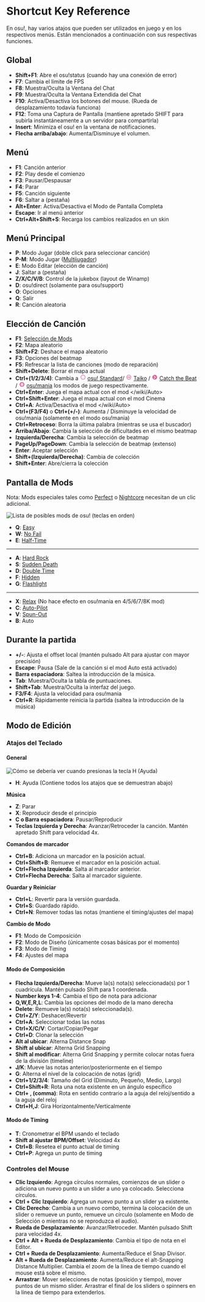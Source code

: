 Shortcut Key Reference
=================================

En osu!, hay varios atajos que pueden ser utilizados en juego y en los respectivos menús. Están mencionados a continuación con sus respectivas funciones.

Global
------

-   **Shift+F1**: Abre el osu!status (cuando hay una conexión de error)
-   **F7**: Cambia el límite de FPS
-   **F8**: Muestra/Oculta la Ventana del Chat
-   **F9**: Muestra/Oculta la Ventana Extendida del Chat
-   **F10**: Activa/Desactiva los botones del mouse. (Rueda de desplazamiento todavía funciona)
-   **F12**: Toma una Captura de Pantalla (mantiene apretado SHIFT para subirla instantáneamente a un servidor para compartirla)
-   **Insert**: Minimiza el osu! en la ventana de notificaciones.
-   **Flecha arriba/abajo**: Aumenta/Disminuye el volumen.

Menú
----

-   **F1**: Canción anterior
-   **F2**: Play desde el comienzo
-   **F3**: Pausar/Despausar
-   **F4**: Parar
-   **F5**: Canción siguiente
-   **F6**: Saltar a (pestaña)
-   **Alt+Enter**: Activa/Desactiva el Modo de Pantalla Completa
-   **Escape**: Ir al menú anterior
-   **Ctrl+Alt+Shift+S**: Recarga los cambios realizados en un skin

Menú Principal
--------------

-   **P**: Modo Jugar (doble click para seleccionar canción)
-   **P-M**: Modo Jugar ([Multijugador](/wiki/Multi))
-   **E**: Modo Editar (elección de canción)
-   **J**: Saltar a (pestaña)
-   **Z/X/C/V/B**: Control de la jukebox (layout de Winamp)
-   **D**: osu!direct (solamente para osu!support)
-   **O**: Opciones
-   **Q**: Salir
-   **R**: Canción aleatoria

Elección de Canción
-------------------

-   **F1**: [Selección de Mods](/wiki/Game_Modifiers)
-   **F2**: Mapa aleatorio
-   **Shift+F2**: Deshace el mapa aleatorio
-   **F3**: Opciones del beatmap
-   **F5**: Refrescar la lista de canciones (modo de reparación)
-   **Shift+Delete**: Borrar el mapa actual
-   **Ctrl+(1/2/3/4)**: Cambia a ![osu! Icon](/wiki/shared/mode/osu.png "osu! Icon") [osu! Standard](/wiki/Game_Modes/osu!)/ ![osu!taiko Icon](/wiki/shared/mode/taiko.png "osu!taiko Icon") [Taiko](/wiki/Game_Modes/osu!taiko) / ![osu!catch Icon](/wiki/shared/mode/catch.png "osu!catch Icon") [Catch the Beat](/wiki/Game_Modes/osu!catch) / ![osu!mania Icon](/wiki/shared/mode/mania.png "osu!mania Icon") [osu!mania](/wiki/Game_Modes/osu!mania) los modos de juego respectivamente.
-   **Ctrl+Enter**: Juega el mapa actual con el mod </wiki/Auto>
-   **Ctrl+Shift+Enter**: Juega el mapa actual con el mod Cinema
-   **Ctrl+A**: Activa/Desactiva el mod </wiki/Auto>
-   **Ctrl+(F3/F4)** o **Ctrl+(+/-)**: Aumenta / Disminuye la velocidad de osu!mania (solamente en el modo osu!mania)
-   **Ctrl+Retroceso**: Borra la última palabra (mientras se usa el buscador)
-   **Arriba/Abajo**: Cambia la selección de dificultades en el mismo beatmap
-   **Izquierda/Derecha**: Cambia la selección de beatmap
-   **PageUp/PageDown**: Cambia la selección de beatmap (extenso)
-   **Enter**: Aceptar selección
-   **Shift+(Izquierda/Derecha)**: Cambia de colección
-   **Shift+Enter**: Abre/cierra la colección

Pantalla de Mods
----------------

Nota: Mods especiales tales como [Perfect](/wiki/Game_Modifiers) o [Nightcore](/wiki/Game_Modifiers) necesitan de un clic adicional.

![Lista de posibles mods de osu! (teclas en orden)](Soloplay8.png "Lista de posibles mods de osu! <teclas en orden>")

-   **Q**: [Easy](/wiki/Game_Modifiers)
-   **W**: [No Fail](/wiki/Game_Modifiers)
-   **E**: [Half-Time](/wiki/Game_Modifiers)

------------------------------------------------------------------------

-   **A**: [Hard Rock](/wiki/Game_Modifiers)
-   **S**: [Sudden Death](/wiki/Game_Modifiers)
-   **D**: [Double Time](/wiki/Game_Modifiers)
-   **F**: [Hidden](/wiki/Game_Modifiers)
-   **G**: [Flashlight](/wiki/Game_Modifiers)

------------------------------------------------------------------------

-   **X**: [Relax](/wiki/Game_Modifiers) (No hace efecto en osu!mania en 4/5/6/7/8K mod)
-   **C**: [Auto-Pilot](/wiki/Game_Modifiers)
-   **V**: [Spun-Out](/wiki/Game_Modifiers)
-   **B**: Auto

Durante la partida
------------------

-   **+/-**: Ajusta el offset local (mantén pulsado Alt para ajustar con mayor precisión)
-   **Escape**: Pausa (Sale de la canción si el mod Auto está activado)
-   **Barra espaciadora**: Saltea la introducción de la música.
-   **Tab**: Muestra/Oculta la tabla de puntuaciones.
-   **Shift+Tab**: Muestra/Oculta la interfaz del juego.
-   **F3/F4**: Ajusta la velocidad para osu!mania
-   **Ctrl+R**: Rápidamente reinicia la partida (saltea la introducción de la música)

Modo de Edición
---------------

### Atajos del Teclado

#### General

![Cómo se debería ver cuando presionas la tecla H (Ayuda)](Edit_Help.jpg "Cómo se debería ver cuando presionas la tecla H <Ayuda>")

-   **H**: Ayuda (Contiene todos los atajos que se demuestran abajo)

**Música**

-   **Z**: Parar
-   **X**: Reproducir desde el principio
-   **C o Barra espaciadora**: Pausar/Reproducir
-   **Teclas Izquierda y Derecha**: Avanzar/Retroceder la canción. Mantén apretado Shift para velocidad 4x.

**Comandos de marcador**

-   **Ctrl+B**: Adiciona un marcador en la posición actual.
-   **Ctrl+Shift+B**: Remueve el marcador en la posición actual.
-   **Ctrl+Flecha Izquierda**: Salta al marcador anterior.
-   **Ctrl+Flecha Derecha**: Salta al marcador siguiente.

**Guardar y Reiniciar**

-   **Ctrl+L**: Revertir para la versión guardada.
-   **Ctrl+S**: Guardado rápido.
-   **Ctrl+N**: Remover todas las notas (mantiene el timing/ajustes del mapa)

**Cambio de Modo**

-   **F1**: Modo de Composición
-   **F2**: Modo de Diseño (únicamente cosas básicas por el momento)
-   **F3**: Modo de Timing
-   **F4**: Ajustes del mapa

#### Modo de Composición

-   **Flecha Izquierda/Derecha**: Mueve la(s) nota(s) seleccionada(s) por 1 cuadrícula. Mantén pulsado Shift para 1 coordenada.
-   **Number keys 1-4**: Cambia el tipo de nota para adicionar
-   **Q,W,E,R,L**: Cambia las opciones del modo de la mano derecha
-   **Delete**: Remueve la(s) nota(s) seleccionada(s).
-   **Ctrl+Z/Y**: Deshacer/Revertir
-   **Ctrl+A**: Seleccionar todas las notas
-   **Ctrl+X/C/V**: Cortar/Copiar/Pegar
-   **Ctrl+D**: Clonar la selección
-   **Alt al ubicar**: Alterna Distance Snap
-   **Shift al ubicar**: Alterna Grid Snapping
-   **Shift al modificar**: Alterna Grid Snapping y permite colocar notas fuera de la división (timeline)
-   **J/K**: Mueve las notas anterior/posteriormente en el tiempo
-   **G**: Alterna el nivel de la colocación de notas (grid)
-   **Ctrl+1/2/3/4**: Tamaño del Grid (Diminuto, Pequeño, Medio, Largo)
-   **Ctrl+Shift+R**: Rota una nota existente en un ángulo específico
-   **Ctrl+ , (comma)**: Rota en sentido contrario a la aguja del reloj/sentido a la aguja del reloj
-   **Ctrl+H,J**: Gira Horizontalmente/Verticalmente

#### Modo de Timing

-   **T**: Cronometrar el BPM usando el teclado
-   **Shift al ajustar BPM/Offset**: Velocidad 4x
-   **Ctrl+B**: Resetea el punto actual de timing
-   **Ctrl+P**: Agrega un punto de timing

### Controles del Mouse

-   **Clic Izquierdo**: Agrega círculos normales, comienzos de un slider o adiciona un nuevo punto a un slider a uno ya colocado. Selecciona círculos.
-   **Ctrl + Clic Izquierdo**: Agrega un nuevo punto a un slider ya existente.
-   **Clic Derecho**: Cambia a un nuevo combo, termina la colocación de un slider o remueve un punto, remueve un círculo (solamente en Modo de Selección o mientras no se reproduzca el audio).
-   **Rueda de Desplazamiento**: Avanzar/Retroceder. Mantén pulsado Shift para velocidad 4x.
-   **Ctrl + Alt + Rueda de Desplazamiento**: Cambia el tipo de nota en el Editor.
-   **Ctrl + Rueda de Desplazamiento**: Aumenta/Reduce el Snap Divisor.
-   **Alt + Rueda de Desplazamiento**: Aumenta/Reduce el alt-Snapping Distance Multiplier. Cambia el zoom de la línea de tiempo cuando el mouse está sobre el mismo.
-   **Arrastrar**: Mover selecciones de notas (posición y tiempo), mover puntos de un mismo slider. Arrastrar el final de los sliders o spinners en la línea de tiempo para extenderlos.
